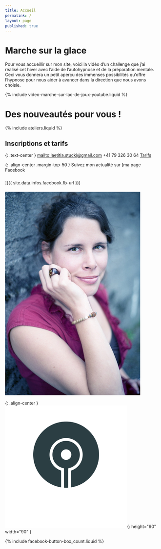 ```yaml
---
title: Accueil
permalink: /
layout: page
published: true
---
```


# Marche sur la glace

Pour vous accueillir sur mon site, voici la vidéo d’un challenge que j’ai réalisé cet hiver avec l’aide de l’autohypnose et de la préparation mentale. Ceci vous donnera un petit aperçu des immenses possibilités qu’offre l’hypnose pour nous aider à avancer dans la direction que nous avons choisie.

{% include video-marche-sur-lac-de-joux-youtube.liquid %}

# Des nouveautés pour&nbsp;vous !

{% include ateliers.liquid %}

## Inscriptions et tarifs

{: .text-center }
<mailto:laetitia.stucki@gmail.com>
<i class="fa fa-mobile"></i> +41 79 326 30 64
[Tarifs](http://laetitia-stucki.ch/tarifs/)

{: .align-center .margin-top-50 }
Suivez mon actualité sur
[ma page Facebook<br/><i style="font-size:30pt;" class="fa fa-facebook-official"></i>]({{ site.data.infos.facebook.fb-url }})

![Lætitia Stucki](./images/laetitia-stucki.jpg)

{: .align-center }
![logo](./images/logo-laetitia-stucki-anthracite.svg){: height="90" width="90" }

{% include facebook-button-box_count.liquid %}
